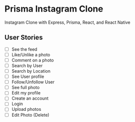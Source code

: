 # Prisma Instagram Clone

Instagram Clone with Express, Prisma, React, and React Native

## User Stories

- [ ] See the feed
- [ ] Like/Unlike a photo
- [ ] Comment on a photo
- [ ] Search by User
- [ ] Search by Location
- [ ] See User profile
- [ ] Follow/Unfollow User
- [ ] See full photo
- [ ] Edit my profile
- [ ] Create an account
- [ ] Login
- [ ] Upload photos
- [ ] Edit Photo (Delete)
